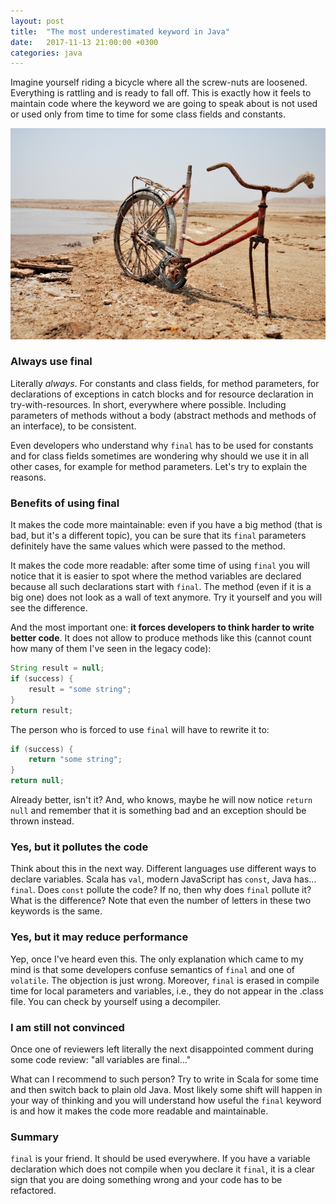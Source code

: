 ```yaml
---
layout: post
title:  "The most underestimated keyword in Java"
date:   2017-11-13 21:00:00 +0300
categories: java
---
```


Imagine yourself riding a bicycle where all the screw-nuts are loosened. Everything is rattling and is ready to fall off. This is exactly how it feels to maintain code where the keyword we are going to speak about is not used or used only from time to time for some class fields and constants.

<img alt="Broken bike" src="/assets/broken-bike.jpg">

### Always use final

Literally _always_. For constants and class fields, for method parameters, for declarations of exceptions in catch blocks and for resource declaration in try-with-resources. In short, everywhere where possible. Including parameters of methods without a body (abstract methods and methods of an interface), to be consistent.

Even developers who understand why `final` has to be used for constants and for class fields sometimes are wondering why should we use it in all other cases, for example for method parameters. Let's try to explain the reasons.

### Benefits of using final

It makes the code more maintainable: even if you have a big method (that is bad, but it's a different topic), you can be sure that its `final` parameters definitely have the same values which were passed to the method.

It makes the code more readable: after some time of using `final` you will notice that it is easier to spot where the method variables are declared because all such declarations start with `final`. The method (even if it is a big one) does not look as a wall of text anymore. Try it yourself and you will see the difference.

And the most important one: __it forces developers to think harder to write better code__. It does not allow to produce methods like this (cannot count how many of them I've seen in the legacy code):
```java
String result = null;
if (success) {
    result = "some string";
}
return result;
```
The person who is forced to use `final` will have to rewrite it to:
```java
if (success) {
    return "some string";
}
return null;
```
Already better, isn't it? And, who knows, maybe he will now notice `return null` and remember that it is something bad and an exception should be thrown instead.

### Yes, but it pollutes the code

Think about this in the next way. Different languages use different ways to declare variables. Scala has `val`, modern JavaScript has `const`, Java has... `final`. Does `const` pollute the code? If no, then why does `final` pollute it? What is the difference? Note that even the number of letters in these two keywords is the same.

### Yes, but it may reduce performance

Yep, once I've heard even this. The only explanation which came to my mind is that some developers confuse semantics of `final` and one of `volatile`. The objection is just wrong. Moreover, `final` is erased in compile time for local parameters and variables, i.e., they do not appear in the .class file. You can check by yourself using a decompiler.

### I am still not convinced

Once one of reviewers left literally the next disappointed comment during some code review: "all variables are final..."

What can I recommend to such person? Try to write in Scala for some time and then switch back to plain old Java. Most likely some shift will happen in your way of thinking and you will understand how useful the `final` keyword is and how it makes the code more readable and maintainable.

### Summary

`final` is your friend. It should be used everywhere. If you have a variable declaration which does not compile when you declare it `final`, it is a clear sign that you are doing something wrong and your code has to be refactored.